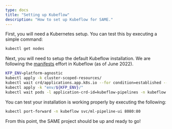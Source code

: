 ```yaml
---
type: docs
title: "Setting up Kubeflow"
description: "How to set up Kubeflow for SAME."
---
```


First, you will need a Kubernetes setup. You can test this by executing a simple command:

```bash
kubectl get nodes
```

Next, you will need to setup the default Kubeflow installation. We are following the [manifests](https://github.com/kubeflow/manifests/tree/master/apps/pipeline/upstream) effort in Kubeflow (as of June 2022).

```bash
KFP_ENV=platform-agnostic
kubectl apply -k cluster-scoped-resources/
kubectl wait crd/applications.app.k8s.io --for condition=established --timeout=60s
kubectl apply -k "env/${KFP_ENV}/"
kubectl wait pods -l application-crd-id=kubeflow-pipelines -n kubeflow --for condition=Ready --timeout=1800s
```

You can test your installation is working properly by executing the following:

```bash
kubectl port-forward -n kubeflow svc/ml-pipeline-ui 8080:80
```

From this point, the SAME project should be up and ready to go!
